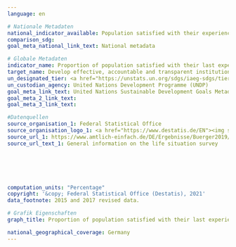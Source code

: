 ```yaml
---
language: en    

# Nationale Metadaten    
national_indicator_available: Population satisfied with their experience of government services during the previous two years    
comparison_sdg:     
goal_meta_national_link_text: National metadata    

# Globale Metadaten    
indicator_name: Proportion of population satisfied with their last experience of public services    
target_name: Develop effective, accountable and transparent institutions at all levels    
un_designated_tier: <a href="https://unstats.un.org/sdgs/iaeg-sdgs/tier-classification/" title="Click here for more information on the UN tier classification.">Tier II</a>    
un_custodian_agency: United Nations Development Programme (UNDP)    
goal_meta_link_text: United Nations Sustainable Development Goals Metadata    
goal_meta_2_link_text:     
goal_meta_3_link_text:     

#Datenquellen
source_organisation_1: Federal Statistical Office
source_organisation_logo_1: <a href="https://www.destatis.de/EN"><img src="https://g205sdgs.github.io/sdg-indicators/public/OrgImgEn/destatis.png" alt="Logo destatis" style="height:60px; width:148px" /></a>
source_url_1: https://www.amtlich-einfach.de/DE/Ergebnisse/Buerger2019/Ergebnisse_Ueberblick_node.html
source_url_text_1: General information on the life situation survey





    
computation_units: "Percentage"    
copyright: '&copy; Federal Statistical Office (Destatis), 2021'    
data_footnote: 2015 and 2017 revised data.    

# Grafik Eigenschaften    
graph_title: Proportion of population satisfied with their last experience of public services    

national_geographical_coverage: Germany    
---
```


<span></span>